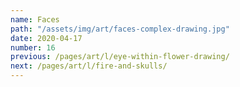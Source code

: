 ```yaml
---
name: Faces
path: "/assets/img/art/faces-complex-drawing.jpg"
date: 2020-04-17
number: 16
previous: /pages/art/l/eye-within-flower-drawing/
next: /pages/art/l/fire-and-skulls/
---
```

